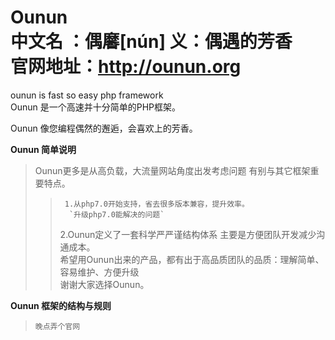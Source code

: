**Ounun**   
中文名  ：偶黁[nún] 义：偶遇的芳香    
官网地址：http://ounun.org   
=====

ounun is fast so easy php framework    
Ounun 是一个高速并十分简单的PHP框架。      
   
Ounun 像您编程偶然的邂逅，会喜欢上的芳香。  


**Ounun 简单说明**    
>	Ounun更多是从高负载，大流量网站角度出发考虑问题
>	有别与其它框架重要特点。   
>>		1.从php7.0开始支持，省去很多版本兼容，提升效率。    
>>       `升级php7.0能解决的问题`    
>> 	2.Ounun定义了一套科学严严谨结构体系
>  主要是方便团队开发减少沟通成本。    
>  希望用Ounun出来的产品，都有出于高品质团队的品质：理解简单、容易维护、方便升级     
> 谢谢大家选择Ounun。 

**Ounun 框架的结构与规则**    
> `晚点弄个官网`  
